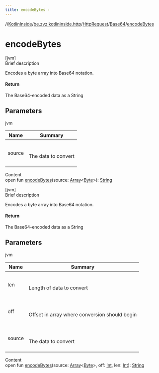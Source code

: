 ```yaml
---
title: encodeBytes -
---
```

//[KotlinInside](../../../index.md)/[be.zvz.kotlininside.http](../../index.md)/[HttpRequest](../index.md)/[Base64](index.md)/[encodeBytes](encode-bytes.md)



# encodeBytes  
[jvm]  
Brief description  


Encodes a byte array into Base64 notation.



#### Return  


The Base64-encoded data as a String



## Parameters  
  
jvm  
  
|  Name|  Summary| 
|---|---|
| source| <br><br>The data to convert<br><br>
  
  
Content  
open fun [encodeBytes](encode-bytes.md)(source: [Array](https://kotlinlang.org/api/latest/jvm/stdlib/kotlin/-array/index.html)<[Byte](https://kotlinlang.org/api/latest/jvm/stdlib/kotlin/-byte/index.html)>): [String](https://docs.oracle.com/javase/7/docs/api/java/lang/String.html)  


[jvm]  
Brief description  


Encodes a byte array into Base64 notation.



#### Return  


The Base64-encoded data as a String



## Parameters  
  
jvm  
  
|  Name|  Summary| 
|---|---|
| len| <br><br>Length of data to convert<br><br>
| off| <br><br>Offset in array where conversion should begin<br><br>
| source| <br><br>The data to convert<br><br>
  
  
Content  
open fun [encodeBytes](encode-bytes.md)(source: [Array](https://kotlinlang.org/api/latest/jvm/stdlib/kotlin/-array/index.html)<[Byte](https://kotlinlang.org/api/latest/jvm/stdlib/kotlin/-byte/index.html)>, off: [Int](https://kotlinlang.org/api/latest/jvm/stdlib/kotlin/-int/index.html), len: [Int](https://kotlinlang.org/api/latest/jvm/stdlib/kotlin/-int/index.html)): [String](https://docs.oracle.com/javase/7/docs/api/java/lang/String.html)  



